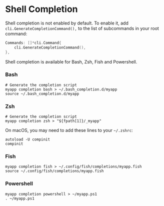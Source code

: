 # Shell Completion

Shell completion is not enabled by default. To enable it, add `cli.GenerateCompletionCommand(),` to the list of subcommands in your root command:

```go
Commands: []*cli.Command{
	cli.GenerateCompletionCommand(),
},
```

Shell completion is available for Bash, Zsh, Fish and Powershell.

### Bash

```shell
# Generate the completion script
myapp completion bash > ~/.bash_completion.d/myapp
source ~/.bash_completion.d/myapp
```

### Zsh

```shell
# Generate the completion script
myapp completion zsh > "${fpath[1]}/_myapp"
```

On macOS, you may need to add these lines to your `~/.zshrc`:

```shell
autoload -U compinit
compinit
```

### Fish

```shell
myapp completion fish > ~/.config/fish/completions/myapp.fish
source ~/.config/fish/completions/myapp.fish
```

### Powershell

```shell
myapp completion powershell > ~/myapp.ps1
. ~/myapp.ps1
```